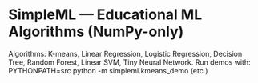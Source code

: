 # SimpleML — Educational ML Algorithms (NumPy-only)

Algorithms: K-means, Linear Regression, Logistic Regression, Decision Tree, Random Forest, Linear SVM, Tiny Neural Network.
Run demos with: PYTHONPATH=src python -m simpleml.kmeans_demo (etc.)

